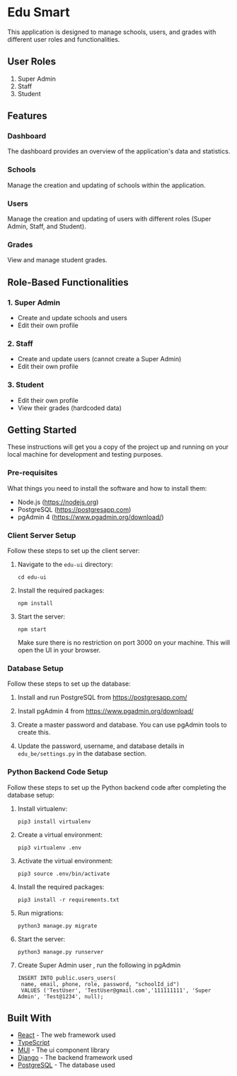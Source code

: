 # Edu Smart

This application is designed to manage schools, users, and grades with different user roles and functionalities.

## User Roles

1. Super Admin
2. Staff
3. Student

## Features

### Dashboard

The dashboard provides an overview of the application's data and statistics.

### Schools

Manage the creation and updating of schools within the application.

### Users

Manage the creation and updating of users with different roles (Super Admin, Staff, and Student).

### Grades

View and manage student grades.

## Role-Based Functionalities

### 1. Super Admin

- Create and update schools and users
- Edit their own profile

### 2. Staff

- Create and update users (cannot create a Super Admin)
- Edit their own profile

### 3. Student

- Edit their own profile
- View their grades (hardcoded data)

## Getting Started

These instructions will get you a copy of the project up and running on your local machine for development and testing purposes.

### Pre-requisites

What things you need to install the software and how to install them:

- Node.js (https://nodejs.org)
- PostgreSQL (https://postgresapp.com)
- pgAdmin 4 (https://www.pgadmin.org/download/)

### Client Server Setup

Follow these steps to set up the client server:

1. Navigate to the `edu-ui` directory:

   ```
   cd edu-ui
   ```

2. Install the required packages:

   ```
   npm install
   ```

3. Start the server:

   ```
   npm start
   ```

   Make sure there is no restriction on port 3000 on your machine. This will open the UI in your browser.

### Database Setup

Follow these steps to set up the database:

1. Install and run PostgreSQL from https://postgresapp.com/

2. Install pgAdmin 4 from https://www.pgadmin.org/download/

3. Create a master password and database. You can use pgAdmin tools to create this.

4. Update the password, username, and database details in `edu_be/settings.py` in the database section.

### Python Backend Code Setup

Follow these steps to set up the Python backend code after completing the database setup:

1. Install virtualenv:

   ```
   pip3 install virtualenv
   ```

2. Create a virtual environment:

   ```
   pip3 virtualenv .env
   ```

3. Activate the virtual environment:

   ```
   pip3 source .env/bin/activate
   ```

4. Install the required packages:

   ```
   pip3 install -r requirements.txt
   ```

5. Run migrations:

   ```
   python3 manage.py migrate
   ```

6. Start the server:

   ```
   python3 manage.py runserver
   ```

7. Create Super Admin user , run the following in pgAdmin

   ```
   INSERT INTO public.users_users(
   	name, email, phone, role, password, "schoolId_id")
   	VALUES ('TestUser', 'TestUser@gmail.com','111111111', 'Super Admin', 'Test@1234', null);
   ```

## Built With

- [React](https://reactjs.org/) - The web framework used
- [TypeScript](https://www.typescriptlang.org)
- [MUI](httos://mui.com) - The ui component library
- [Django](https://www.djangoproject.com/) - The backend framework used
- [PostgreSQL](https://www.postgresql.org/) - The database used
